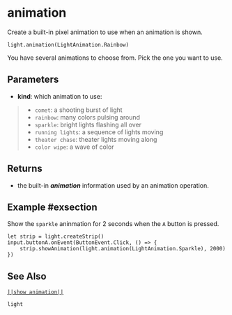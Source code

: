 # animation

Create a built-in pixel animation to use when an animation is shown.

```sig
light.animation(LightAnimation.Rainbow)

```
You have several animations to choose from. Pick the one you want to use.

## Parameters

* **kind**: which animation to use:
> * ``comet``: a shooting burst of light
> * ``rainbow``: many colors pulsing around
> * ``sparkle``: bright lights flashing all over
> * ``running lights``: a sequence of lights moving
> * ``theater chase``: theater lights moving along
> * ``color wipe``: a wave of color

## Returns

* the built-in **_animation_** information used by an animation operation.

## Example #exsection

Show the ``sparkle`` aninmation for 2 seconds when the ``A`` button is pressed.

```blocks
let strip = light.createStrip()
input.buttonA.onEvent(ButtonEvent.Click, () => {
    strip.showAnimation(light.animation(LightAnimation.Sparkle), 2000)
})
```

## See Also

[``||show animation||``](/reference/light/neopixelstrip/show-animation)

```package
light
```
